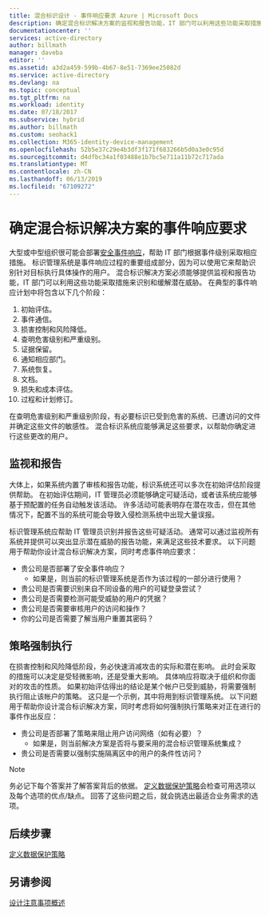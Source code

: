 ```yaml
---
title: 混合标识设计 - 事件响应要求 Azure | Microsoft Docs
description: 确定混合标识解决方案的监视和报告功能，IT 部门可以利用这些功能采取措施来识别和缓解潜在威胁
documentationcenter: ''
services: active-directory
author: billmath
manager: daveba
editor: ''
ms.assetid: a3d2a459-599b-4b67-8e51-7369ee25082d
ms.service: active-directory
ms.devlang: na
ms.topic: conceptual
ms.tgt_pltfrm: na
ms.workload: identity
ms.date: 07/18/2017
ms.subservice: hybrid
ms.author: billmath
ms.custom: seohack1
ms.collection: M365-identity-device-management
ms.openlocfilehash: 52b5e37c29e4b3df3f171f683266b5d0a3e0c95d
ms.sourcegitcommit: d4dfbc34a1f03488e1b7bc5e711a11b72c717ada
ms.translationtype: MT
ms.contentlocale: zh-CN
ms.lasthandoff: 06/13/2019
ms.locfileid: "67109272"
---
```

# <a name="determine-incident-response-requirements-for-your-hybrid-identity-solution"></a>确定混合标识解决方案的事件响应要求
大型或中型组织很可能会部署[安全事件响应](https://technet.microsoft.com/library/cc700825.aspx)，帮助 IT 部门根据事件级别采取相应措施。 标识管理系统是事件响应过程的重要组成部分，因为可以使用它来帮助识别针对目标执行具体操作的用户。 混合标识解决方案必须能够提供监视和报告功能，IT 部门可以利用这些功能采取措施来识别和缓解潜在威胁。 在典型的事件响应计划中将包含以下几个阶段：

1. 初始评估。
2. 事件通信。
3. 损害控制和风险降低。
4. 查明危害级别和严重级别。
5. 证据保留。
6. 通知相应部门。
7. 系统恢复。
8. 文档。
9. 损失和成本评估。
10. 过程和计划修订。

在查明危害级别和严重级别阶段，有必要标识已受到危害的系统、已遭访问的文件并确定这些文件的敏感性。 混合标识系统应能够满足这些要求，以帮助你确定进行这些更改的用户。 

## <a name="monitoring-and-reporting"></a>监视和报告
大体上，如果系统内置了审核和报告功能，标识系统还可以多次在初始评估阶段提供帮助。 在初始评估期间，IT 管理员必须能够确定可疑活动，或者该系统应能够基于预配置的任务自动触发该活动。 许多活动可能表明存在潜在攻击，但在其他情况下，配置不当的系统可能会导致入侵检测系统中出现大量误报。 

标识管理系统应帮助 IT 管理员识别并报告这些可疑活动。 通常可以通过监视所有系统并提供可以突出显示潜在威胁的报告功能，来满足这些技术要求。 以下问题用于帮助你设计混合标识解决方案，同时考虑事件响应要求：

* 贵公司是否部署了安全事件响应？
  * 如果是，则当前的标识管理系统是否作为该过程的一部分进行使用？
* 贵公司是否需要识别来自不同设备的用户的可疑登录尝试？
* 贵公司是否需要检测可能受威胁的用户的凭据？
* 贵公司是否需要审核用户的访问和操作？
* 你的公司是否需要了解当用户重置其密码？

## <a name="policy-enforcement"></a>策略强制执行
在损害控制和风险降低阶段，务必快速消减攻击的实际和潜在影响。 此时会采取的措施可以决定是受轻微影响，还是受重大影响。 具体响应将取决于组织和你面对的攻击的性质。 如果初始评估得出的结论是某个帐户已受到威胁，将需要强制执行阻止该帐户的策略。 这只是一个示例，其中将用到标识管理系统。 以下问题用于帮助你设计混合标识解决方案，同时考虑将如何强制执行策略来对正在进行的事件作出反应：

* 贵公司是否部署了策略来阻止用户访问网络（如有必要）？
  * 如果是，则当前解决方案是否将与要采用的混合标识管理系统集成？
* 贵公司是否需要以强制实施隔离区中的用户的条件性访问？ 

> [!NOTE]
> 务必记下每个答案并了解答案背后的依据。 [定义数据保护策略](plan-hybrid-identity-design-considerations-data-protection-strategy.md)会检查可用选项以及每个选项的优点/缺点。  回答了这些问题之后，就会挑选出最适合业务需求的选项。
> 
> 

## <a name="next-steps"></a>后续步骤
[定义数据保护策略](plan-hybrid-identity-design-considerations-data-protection-strategy.md)

## <a name="see-also"></a>另请参阅
[设计注意事项概述](plan-hybrid-identity-design-considerations-overview.md)

